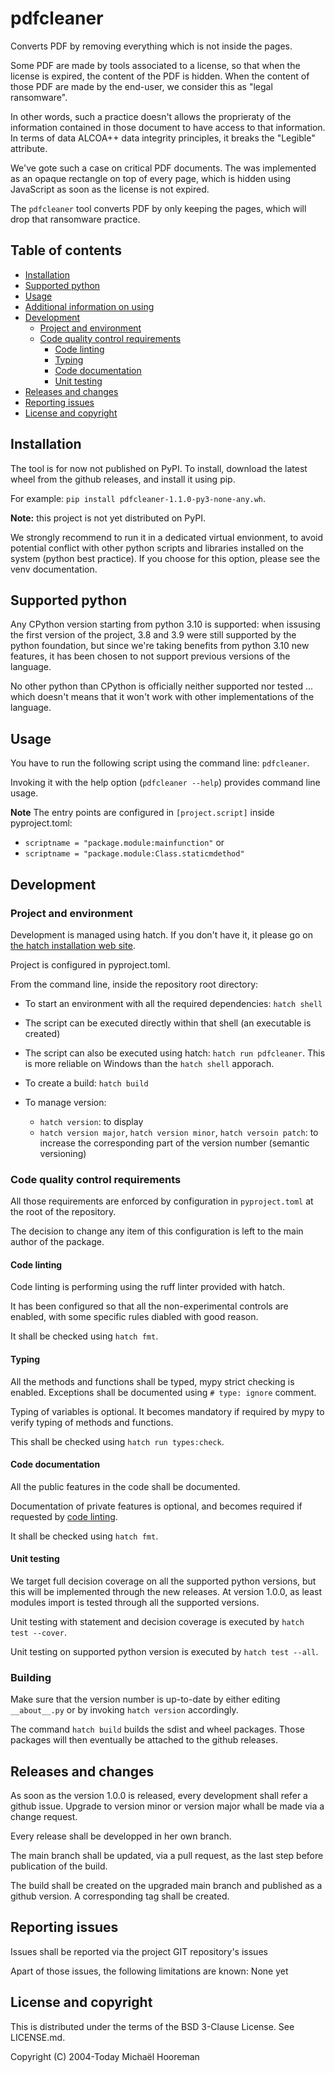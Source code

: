 # pdfcleaner

Converts PDF by removing everything which is not inside the pages.

Some PDF are made by tools associated to a license, so that when the license is
expired, the content of the PDF is hidden. When the content of those PDF are
made by the end-user, we consider this as "legal ransomware".

In other words, such a practice doesn't allows the proprieraty of the
information contained in those document to have access to that information. In
terms of data ALCOA++ data integrity principles, it breaks the "Legible"
attribute.

We've gote such a case on critical PDF documents. The  was implemented as
an opaque rectangle on top of every page, which is hidden using JavaScript as
soon as the license is not expired.

The `pdfcleaner` tool converts PDF by only keeping the pages, which will drop
that ransomware practice.

## Table of contents

- [Installation](#installation)
- [Supported python](#supported-python)
- [Usage](#usage)
- [Additional information on using](#additional-information-on-using)
- [Development](#Development)
  - [Project and environment](#project-and-environment)
  - [Code quality control requirements](#code-quality-control-requirements)
    - [Code linting](#code-linting)
    - [Typing](#typing)
    - [Code documentation](#code-documentation)
    - [Unit testing](#unit-testing)
- [Releases and changes](#releases-and-changes)
- [Reporting issues](#reporting-issues)
- [License and copyright](#license-and-copyright)

## Installation

The tool is for now not published on PyPI. To install, download the latest
wheel from the github releases, and install it using pip.

For example: `pip install pdfcleaner-1.1.0-py3-none-any.wh`.

**Note:** this project is not yet distributed on PyPI.

We strongly recommend to run it in a dedicated virtual envionment, to avoid
potential conflict with other python scripts and libraries installed on the
system (python best practice). If you choose for this option, please see the
venv documentation.

## Supported python

Any CPython version starting from python 3.10 is supported: when issusing the
first version of the project, 3.8 and 3.9 were still supported by the python
foundation, but since we're taking benefits from python 3.10 new features, it
has been chosen to not support previous versions of the language.

No other python than CPython is officially neither supported nor tested ...
which doesn't means that it won't work with other implementations of the
language.

## Usage

You have to run the following script using the command line: `pdfcleaner`.

Invoking it with the help option (`pdfcleaner --help`) provides command line
usage.

**Note**
The entry points are configured in `[project.script]` inside pyproject.toml:
- `scriptname = "package.module:mainfunction"` or
- `scriptname = "package.module:Class.staticmdethod"`

## Development

### Project and environment

Development is managed using hatch. If you don't have it, it please go on
[the hatch installation web site](https://hatch.pypa.io/latest/install/).

Project is configured in pyproject.toml.

From the command line, inside the repository root directory:

- To start an environment with all the required dependencies: `hatch shell`

- The script can be executed directly within that shell (an executable is created)

- The script can also be executed using hatch: `hatch run pdfcleaner`. This is
  more reliable on Windows than the `hatch shell` apporach.

- To create a build: `hatch build`

- To manage version:
    - `hatch version`: to display
    - `hatch version major`, `hatch version minor`, `hatch versoin patch`: to
      increase the corresponding part of the version number (semantic
      versioning)

### Code quality control requirements

All those requirements are enforced by configuration in `pyproject.toml` at the
root of the repository.

The decision to change any item of this configuration is left to the main
author of the package.

#### Code linting

Code linting is performing using the ruff linter provided with hatch.

It has been configured so that all the non-experimental controls are enabled,
with some specific rules diabled with good reason.

It shall be checked using `hatch fmt`.

#### Typing

All the methods and functions shall be typed, mypy strict checking is enabled.
Exceptions shall be documented using `# type: ignore` comment.

Typing of variables is optional. It becomes mandatory if required by mypy to
verify typing of methods and functions.

This shall be checked using `hatch run types:check`.

#### Code documentation

All the public features in the code shall be documented.

Documentation of private features is optional, and becomes required if
requested by [code linting](#code-linting).

It shall be checked using `hatch fmt`.

#### Unit testing

We target full decision coverage on all the supported python versions, but this
will be implemented through the new releases. At version 1.0.0, as least
modules import is tested through all the supported versions.

Unit testing with statement and decision coverage is executed by
`hatch test --cover`.

Unit testing on supported python version is executed by `hatch test --all`.

### Building

Make sure that the version number is up-to-date by either editing
`__about__.py` or by invoking `hatch version` accordingly.

The command `hatch build` builds the sdist and wheel packages. Those packages
will then eventually be attached to the github releases.

## Releases and changes

As soon as the version 1.0.0 is released, every development shall refer a
github issue. Upgrade to version minor or version major whall be made via a
change request.

Every release shall be developped in her own branch.

The main branch shall be updated, via a pull request, as the last step before
publication of the build.

The build shall be created on the upgraded main branch and published as a
github version. A corresponding tag shall be created.

## Reporting issues

Issues shall be reported via the project GIT repository's issues

Apart of those issues, the following limitations are known: None yet

## License and copyright

This is distributed under the terms of the BSD 3-Clause License.
See LICENSE.md.

Copyright (C) 2004-Today Michaël Hooreman
